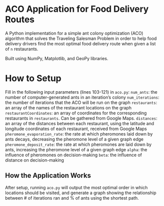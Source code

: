# ACO Application for Food Delivery Routes
A Python implementation for a simple ant colony optimization (ACO) algorithm that solves the Traveling Salesman Problem in order to help food delivery drivers find the most optimal food delivery route when given a list of `n` restaurants.

Built using NumPy, Matplotlib, and GeoPy libraries.
 
# How to Setup
Fill in the following input parameters (lines 103-121) in `aco.py`:
    `num_ants`: the number of computer-generated ants in an iteration’s colony
    `num_iterations`: the number of iterations that the ACO will be run on the graph
    `restaurants`: an array of the names of the restaurant locations on the graph
    `restaurantCoordinates`: an array of coordinates for the corresponding restaurants in `restaurants`. Can be gathered from Google Maps.
    `distances`: an array of the distances between each restaurant, using the latitude and longitude coordinates of each restaurant, received from Google Maps
    `pheromone_evaporation_rate`: the rate at which pheromones laid down by ants decays, decreasing the pheromone level of a given graph edge
    `pheromone_deposit_rate`: the rate at which pheromones are laid down by ants, increasing the pheromone level of a given graph edge
    `alpha`: the influence of pheromones on decision-making
    `beta`: the influence of distance on decision-making

## How the Application Works
After setup, running `aco.py` will output the most optimal order in which locations should be visited, and generate a graph showing the relationship between # of iterations ran and % of ants using the shortest path.
